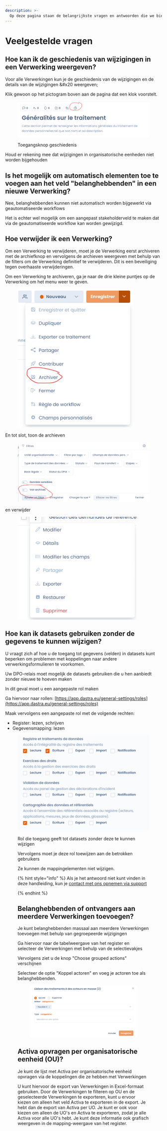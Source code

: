```yaml
---
description: >-
  Op deze pagina staan de belangrijkste vragen en antwoorden die we bieden.
---
```


# Veelgestelde vragen

## Hoe kan ik de geschiedenis van wijzigingen in een Verwerking weergeven?

Voor alle Verwerkingen kun je de geschiedenis van de wijzigingen en de details van de wijzigingen &#x20 weergeven;

Klik gewoon op het pictogram boven aan de pagina dat een klok voorstelt.

<figure><img src="../../.gitbook/assets/image (1) (1) (3).png" alt=""><figcaption><p>Toegangsknop geschiedenis</p></figcaption></figure>

Houd er rekening mee dat wijzigingen in organisatorische eenheden niet worden bijgehouden &#x20;

## Is het mogelijk om automatisch elementen toe te voegen aan het veld "belanghebbenden" in een nieuwe Verwerking?

Nee, belanghebbenden kunnen niet automatisch worden bijgewerkt via geautomatiseerde workflows &#x20;

Het is echter wel mogelijk om een aangepast stakeholderveld te maken dat via de geautomatiseerde workflow kan worden gewijzigd.

## Hoe verwijder ik een Verwerking?

Om een Verwerking te verwijderen, moet je de Verwerking eerst archiveren met de archiefknop en vervolgens de archieven weergeven met behulp van de filters om de Verwerking definitief te verwijderen. Dit is een beveiliging tegen overhaaste verwijderingen.

Om een Verwerking te archiveren, ga je naar de drie kleine puntjes op de Verwerking om het menu weer te geven.

<figure><img src="../../.gitbook/assets/image (1) (1) (5).png" alt=""><figcaption></figcaption></figure>

En tot slot, toon de archieven

<figure><img src="../../.gitbook/assets/image (2) (3) (2).png" alt=""><figcaption></figcaption></figure>

en verwijder&#x20;

<figure><img src="../../.gitbook/assets/image (4) (1) (1).png" alt=""><figcaption></figcaption></figure>

## Hoe kan ik datasets gebruiken zonder de gegevens te kunnen wijzigen?

U vraagt zich af hoe u de toegang tot gegevens (velden) in datasets kunt beperken om problemen met koppelingen naar andere verwerkingsformulieren te voorkomen.

Uw DPO-relais moet mogelijk de datasets gebruiken die u hen aanbiedt zonder nieuwe te hoeven maken &#x20;

In dit geval moet u een aangepaste rol maken &#x20;

Ga hiervoor naar rollen: [https://app.dastra.eu/general-settings/roles](https://app.dastra.eu/general-settings/roles)

Maak vervolgens een aangepaste rol met de volgende rechten:&#x20;

* Register: lezen, schrijven
* Gegevensmapping: lezen

<figure><img src="../../.gitbook/assets/image (2) (2) (3).png" alt=""><figcaption><p>Rol die toegang geeft tot datasets zonder deze te kunnen wijzigen</p></figcaption></fig>

Vervolgens moet je deze rol toewijzen aan de betrokken gebruikers &#x20;

Ze kunnen de mappingelementen niet wijzigen.

{% hint style="info" %}
Als je het antwoord niet kunt vinden in deze handleiding, kun je [contact met ons opnemen via support](../../commencer/le-support/make-a-support-request.md)


{% endhint %}

## Belanghebbenden of ontvangers aan meerdere Verwerkingen toevoegen?

Je kunt belanghebbenden massaal aan meerdere Verwerkingen toevoegen met behulp van gegroepeerde wijzigingen &#x20;

Ga hiervoor naar de tabelweergave van het register en selecteer de Verwerkingen met behulp van de selectievakjes &#x20;

Vervolgens ziet u de knop "Choose grouped actions" verschijnen &#x20;

Selecteer de optie "Koppel actoren" en voeg je actoren toe als belanghebbenden.&#x20;

<figure><img src="../../.gitbook/assets/image (17) (2).png" alt=""><figcaption></figcaption></figure>

## Activa opvragen per organisatorische eenheid (OU)?

Je kunt de lijst met Activa per organisatorische eenheid opvragen via de koppelingen die ze hebben met Verwerkingen &#x20;

U kunt hiervoor de export van Verwerkingen in Excel-formaat gebruiken. Door de Verwerkingen te filteren op OU en de geselecteerde Verwerkingen te exporteren, kunt u ervoor kiezen om alleen het veld Activa te exporteren in de export. Je hebt dan de export van Activa per UO. Je kunt er ook voor kiezen om alleen de UO's en Activa te exporteren, zodat je alle Activa voor alle UO's hebt. Je kunt deze informatie ook grafisch weergeven in de mapping-weergave van het register.


